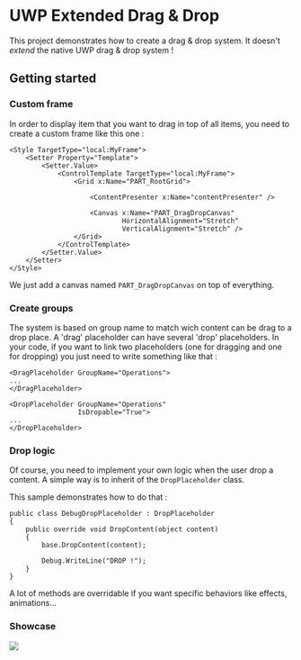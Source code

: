 UWP Extended Drag & Drop
===========

This project demonstrates how to create a drag & drop system. It doesn't *extend* the native UWP drag & drop system !

## Getting started

### Custom frame 

In order to display item that you want to drag in top of all items, you need to create a custom frame like this one :

```
<Style TargetType="local:MyFrame">
    <Setter Property="Template">
        <Setter.Value>
            <ControlTemplate TargetType="local:MyFrame">
                <Grid x:Name="PART_RootGrid">

                    <ContentPresenter x:Name="contentPresenter" />

                    <Canvas x:Name="PART_DragDropCanvas"
                            HorizontalAlignment="Stretch"
                            VerticalAlignment="Stretch" />
                </Grid>
            </ControlTemplate>
        </Setter.Value>
    </Setter>
</Style>
```

We just add a canvas named `PART_DragDropCanvas` on top of everything.

### Create groups

The system is based on group name to match wich content can be drag to a drop place. A 'drag' placeholder can have several 'drop' placeholders.
In your code, if you want to link two placeholders (one for dragging and one for dropping) you just need to write something like that :

```
<DragPlaceholder GroupName="Operations">
...
</DragPlaceholder>

<DropPlaceholder GroupName="Operations"
                 IsDropable="True">
...
</DropPlaceholder>
```

### Drop logic

Of course, you need to implement your own logic when the user drop a content. A simple way is to inherit of the `DropPlaceholder` class.

This sample demonstrates how to do that :

```
public class DebugDropPlaceholder : DropPlaceholder
{
    public override void DropContent(object content)
    {
        base.DropContent(content);

        Debug.WriteLine("DROP !");
    }
}
```

A lot of methods are overridable if you want specific behaviors like effects, animations...

### Showcase

![](http://blog.lordinaire.fr/wp-content/uploads/2017/01/ExtendedDragDropSample.gif)
